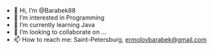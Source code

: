 - 👋 Hi, I’m @Barabek88
- 👀 I’m interested in Programming
- 🌱 I’m currently learning Java
- 💞️ I’m looking to collaborate on ...
- 📫 How to reach me: Saint-Petersburg, ermolovbarabek@gmail.com

<!---
Barabek88/Barabek88 is a ✨ special ✨ repository because its `README.md` (this file) appears on your GitHub profile.
You can click the Preview link to take a look at your changes.
--->
